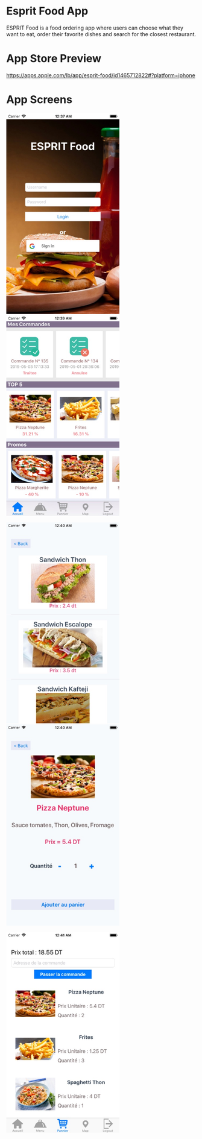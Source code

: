 # Esprit Food App

ESPRIT Food is a food ordering app where users can choose what they want to eat, order their favorite dishes and search for the closest restaurant.


# App Store Preview

https://apps.apple.com/lb/app/esprit-food/id1465712822#?platform=iphone


# App Screens

<img src="https://github.com/SCI-FI-GOAT/Images/blob/master/ios%20app/login.jpeg?raw=true" width="300">   <img src="https://github.com/SCI-FI-GOAT/Images/blob/master/ios%20app/dashboard.jpeg?raw=true" width="300">

<img src="https://github.com/SCI-FI-GOAT/Images/blob/master/ios%20app/list.jpeg?raw=true" width="300">    <img src="https://github.com/SCI-FI-GOAT/Images/blob/master/ios%20app/detail.jpeg?raw=true" width="300">

<img src="https://github.com/SCI-FI-GOAT/Images/blob/master/ios%20app/cart.jpeg?raw=true" width="300">

